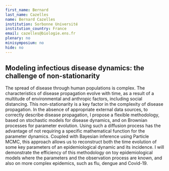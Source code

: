 ```yaml
---
first_name: Bernard
last_name: Cazelles
name: Bernard Cazelles
institution: Sorbonne Université
institution_country: France
email: cazelles@biologie.ens.fr
plenary: no
minisymposium: no
hide: no
---
```


## Modeling infectious disease dynamics: the challenge of non-stationarity

The spread of disease through human populations is complex. The characteristics of disease propagation evolve with time, as a result of a multitude of environmental and anthropic factors, including social distancing. This non-stationarity is a key factor in the complexity of disease propagation. 
 In the absence of appropriate external data sources, to correctly describe disease propagation, I propose a flexible methodology, based on stochastic models for disease dynamics, and on Brownian processes for parameter evolution. Using such a diffusion process has the advantage of not requiring a specific mathematical function for the parameter dynamics. Coupled with Bayesian inference using Particle MCMC, this approach allows us to reconstruct both the time evolution of some key parameters of an epidemiological dynamic and its incidence. 
 I will demonstrate the efficiency of this methodology on toy epidemiological models where the parameters and the observation process are known, and also on more complex epidemics, such as flu, dengue and Covid-19.


